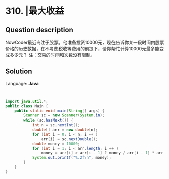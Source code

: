 # 310. |最大收益

## Question description


NowCoder最近专注于股票，他准备投资10000元，现在告诉你某一段时间内股票价格的历史数据，在不考虑税收等费用的前提下，请你帮忙计算10000元最多能变成多少元？
 注：交易的时间和次数没有限制。


## Solution

Language: **Java**

```Java


import java.util.*;
public class Main {
    public static void main(String[] args) {
        Scanner sc = new Scanner(System.in);
        while (sc.hasNext()) {
            int n = sc.nextInt();
            double[] arr = new double[n];
            for (int i = 0; i < n; i ++ )
                arr[i] = sc.nextDouble();
            double money = 10000;
            for (int i = 1; i < arr.length; i ++ )
                money = arr[i] > arr[i - 1] ? money / arr[i - 1] * arr[i] : money;
            System.out.printf("%.2f\n", money);
        }
    }
}
```


